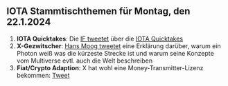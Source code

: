 ## IOTA Stammtischthemen für Montag, den 22.1.2024

1. **IOTA Quicktakes**: Die [IF tweetet](https://x.com/iota/status/1746834681650163771?s=20) über die [IOTA Quicktakes](https://twitter.com/i/status/1746834681650163771)
2. **X-Gezwitscher**: [Hans Moog tweetet](https://x.com/hus_qy/status/1747099595744682276?s=20) eine Erklärung darüber, warum ein Photon weiß was die kürzeste Strecke ist und warum seine Konzepte vom Multiverse evtl. auch die Welt beschreiben
3. **Fiat/Crypto Adaption**: X hat wohl eine Money-Transmitter-Lizenz bekommen: [Tweet](https://x.com/WatcherGuru/status/1746962424962420951?s=20)
